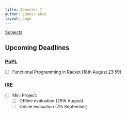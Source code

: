 ```yaml
---
title: Semester 7
author: Zubair Abid
layout: page 
---
```


[Subjects](subjects/index)

## Upcoming Deadlines

### [PoPL](subjects/PoPL/index#upcoming-deadlines)

- [ ] Functional Programming in Racket (18th August 23:59)

### [IRE](subjects/IRE/index#upcoming-deadlines)

- [ ] Mini Project:
    - [ ] Offline evaluation (29th August)
    - [ ] Online evaluation (7th September)
